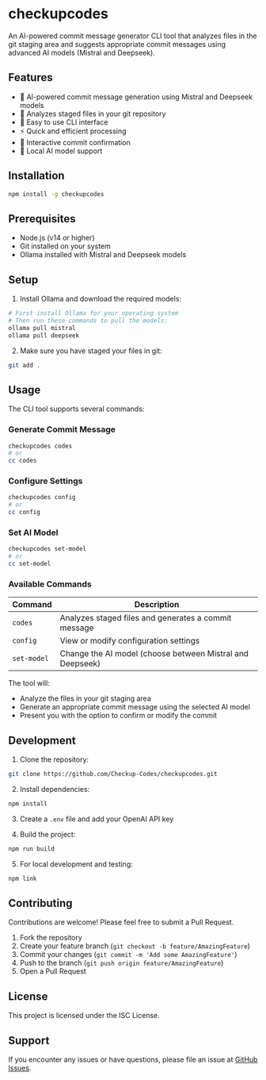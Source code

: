 # checkupcodes

An AI-powered commit message generator CLI tool that analyzes files in the git staging area and suggests appropriate commit messages using advanced AI models (Mistral and Deepseek).

## Features

- 🤖 AI-powered commit message generation using Mistral and Deepseek models
- 📝 Analyzes staged files in your git repository
- 🚀 Easy to use CLI interface
- ⚡ Quick and efficient processing
- 🔄 Interactive commit confirmation
- 🎯 Local AI model support

## Installation

```bash
npm install -g checkupcodes
```

## Prerequisites

- Node.js (v14 or higher)
- Git installed on your system
- Ollama installed with Mistral and Deepseek models

## Setup

1. Install Ollama and download the required models:
```bash
# First install Ollama for your operating system
# Then run these commands to pull the models:
ollama pull mistral
ollama pull deepseek
```

2. Make sure you have staged your files in git:
```bash
git add .
```

## Usage

The CLI tool supports several commands:

### Generate Commit Message
```bash
checkupcodes codes
# or
cc codes
```

### Configure Settings
```bash
checkupcodes config
# or
cc config
```

### Set AI Model
```bash
checkupcodes set-model
# or
cc set-model
```

### Available Commands
| Command | Description |
|---------|-------------|
| `codes` | Analyzes staged files and generates a commit message |
| `config` | View or modify configuration settings |
| `set-model` | Change the AI model (choose between Mistral and Deepseek) |

The tool will:
- Analyze the files in your git staging area
- Generate an appropriate commit message using the selected AI model
- Present you with the option to confirm or modify the commit

## Development

1. Clone the repository:
```bash
git clone https://github.com/Checkup-Codes/checkupcodes.git
```

2. Install dependencies:
```bash
npm install
```

3. Create a `.env` file and add your OpenAI API key

4. Build the project:
```bash
npm run build
```

5. For local development and testing:
```bash
npm link
```

## Contributing

Contributions are welcome! Please feel free to submit a Pull Request.

1. Fork the repository
2. Create your feature branch (`git checkout -b feature/AmazingFeature`)
3. Commit your changes (`git commit -m 'Add some AmazingFeature'`)
4. Push to the branch (`git push origin feature/AmazingFeature`)
5. Open a Pull Request

## License

This project is licensed under the ISC License.

## Support

If you encounter any issues or have questions, please file an issue at [GitHub Issues](https://github.com/Checkup-Codes/checkupcodes/issues). 